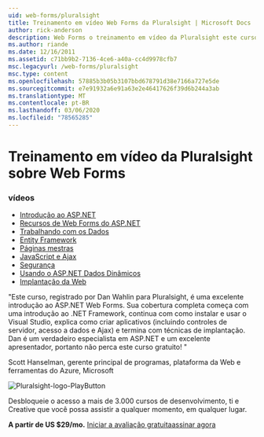 ```yaml
---
uid: web-forms/pluralsight
title: Treinamento em vídeo Web Forms da Pluralsight | Microsoft Docs
author: rick-anderson
description: Web Forms o treinamento em vídeo da Pluralsight este curso de desenvolvimento do ASP.NET Web Forms apresenta várias tecnologias importantes que você precisa saber como um desenvolvedor do .NET...
ms.author: riande
ms.date: 12/16/2011
ms.assetid: c71bb9b2-7136-4ce6-a40a-cc4d9978cfb7
msc.legacyurl: /web-forms/pluralsight
msc.type: content
ms.openlocfilehash: 57885b3b05b3107bbd678791d38e7166a727e5de
ms.sourcegitcommit: e7e91932a6e91a63e2e46417626f39d6b244a3ab
ms.translationtype: MT
ms.contentlocale: pt-BR
ms.lasthandoff: 03/06/2020
ms.locfileid: "78565285"
---
```

# <a name="web-forms-video-training-from-pluralsight"></a>Treinamento em vídeo da Pluralsight sobre Web Forms

### <a name="videos"></a>vídeos

- [Introdução ao ASP.NET](https://pluralsight.com/training/Player?author=dan-wahlin&name=webforms-01&mode=live&clip=0&course=aspdotnet-webforms4-intro)
- [Recursos de Web Forms do ASP.NET](https://pluralsight.com/training/Player?author=dan-wahlin&name=webforms-02&mode=live&clip=0&course=aspdotnet-webforms4-intro)
- [Trabalhando com os Dados](https://pluralsight.com/training/Player?author=dan-wahlin&name=webforms-03&mode=live&clip=0&course=aspdotnet-webforms4-intro)
- [Entity Framework](https://pluralsight.com/training/Player?author=dan-wahlin&name=webforms-04&mode=live&clip=0&course=aspdotnet-webforms4-intro)
- [Páginas mestras](https://pluralsight.com/training/Player?author=dan-wahlin&name=webforms-05&mode=live&clip=0&course=aspdotnet-webforms4-intro)
- [JavaScript e Ajax](https://pluralsight.com/training/Player?author=dan-wahlin&name=webforms-06&mode=live&clip=0&course=aspdotnet-webforms4-intro)
- [Segurança](https://pluralsight.com/training/Player?author=dan-wahlin&name=webforms-07&mode=live&clip=0&course=aspdotnet-webforms4-intro)
- [Usando o ASP.NET Dados Dinâmicos](https://pluralsight.com/training/Player?author=dan-wahlin&name=webforms-08&mode=live&clip=0&course=aspdotnet-webforms4-intro)
- [Implantação da Web](https://pluralsight.com/training/Player?author=fritz-onion&name=webforms-09&mode=live&clip=0&course=aspdotnet-webforms4-intro)

"Este curso, registrado por Dan Wahlin para Pluralsight, é uma excelente introdução ao ASP.NET Web Forms. Sua cobertura completa começa com uma introdução ao .NET Framework, continua com como instalar e usar o Visual Studio, explica como criar aplicativos (incluindo controles de servidor, acesso a dados e Ajax) e termina com técnicas de implantação. Dan é um verdadeiro especialista em ASP.NET e um excelente apresentador, portanto não perca este curso gratuito! "

Scott Hanselman, gerente principal de programas, plataforma da Web e ferramentas do Azure, Microsoft

![Pluralsight-logo-PlayButton](pluralsight/_static/image1.png)

Desbloqueie o acesso a mais de 3.000 cursos de desenvolvimento, ti e Creative que você possa assistir a qualquer momento, em qualquer lugar.

**A partir de US $29/mo.** [Iniciar a avaliação gratuita](https://pluralsight.com/microsoft/olt/subscribe/SubscriptionRedirector.aspx?freetrial=true&amp;utm_source=microsoft&amp;utm_medium=sponsored-page&amp;utm_content=webmatrix&amp;utm_campaign=microsoft-sponsored-course)[assinar agora](https://pluralsight.com/microsoft/OLT/subscriptions.aspx?utm_source=microsoft&amp;utm_medium=sponsored-page&amp;utm_content=webmatrix&amp;utm_campaign=microsoft-sponsored-course)
